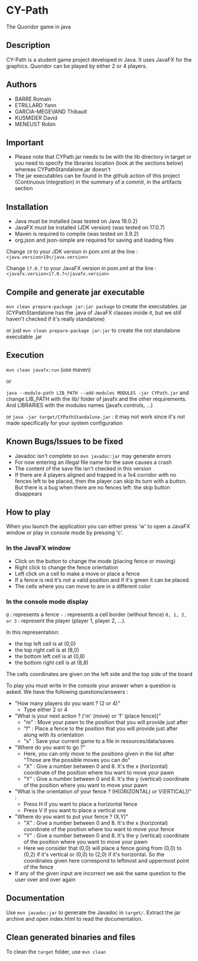 # CY-Path

The Quoridor game in java

## Description

CY-Path is a student game project developed in Java. It uses JavaFX for the graphics. 
Quoridor can be played by either 2 or 4 players.

## Authors

* BARRE Romain
* ETRILLARD Yann
* GARCIA-MEGEVAND Thibault
* KUSMIDER David
* MENEUST Robin

## Important

- Please note that CYPath.jar needs to be with the lib directory in target or you need to specify the libraries location (look at the sections below) whereas CYPathStandalone.jar doesn't
- The jar executables can be found in the github action of this project (Continuous Integration) in the summary of a commit, in the artifacts section

## Installation

- Java must be installed (was tested on Java 19.0.2)
- JavaFX must be installed (JDK version) (was tested on 17.0.7)
- Maven is required to compile (was tested on 3.9.2)
- org.json and json-simple are required for saving and loading files

Change `19` to your JDK version in pom.xml at the line :
`<java.version>19</java.version>`

Change `17.0.7` to your JavaFX version in pom.xml at the line :
`<javafx.version>17.0.7</javafx.version>`


## Compile and generate jar executable

`mvn clean prepare-package jar:jar package` to create the executables .jar (CYPathStandalone has the .java of JavaFX classes inside it, but we still haven't checked if it's really standalone)

or just `mvn clean prepare-package jar:jar` to create the not standalone executable .jar

## Execution

`mvn clean javafx:run` (use maven)

or

`java --module-path LIB_PATH --add-modules MODULES -jar CYPath.jar` and change LIB_PATH with the lib/ folder of javafx and the other requirements. And LIBRARIES with the modules names (javafx.controls, ...)

or `java -jar target/CYPathStandalone.jar` : it may not work since it's not made specifically for your system configuration

## Known Bugs/Issues to be fixed

- Javadoc isn't complete so `mvn javadoc:jar` may generate errors
- For now entering an illegal file name for the save causes a crash
- The content of the save file isn't checked in this version
- If there are 4 players aligned and trapped in a 1x4 corridor with no fences left to be placed, then the player can skip its turn with a button. But there is a bug when there are no fences left: the skip button disappears

## How to play

When you launch the application you can either press 'w' to open a JavaFX window or play in console mode by pressing 'c'.

### In the JavaFX window

- Click on the button to change the mode (placing fence or moving)
- Right click to change the fence orientation
- Left click on a cell to make a move or place a fence
- If a fence is red it's not a valid position and if it's green it can be placed
- The cells where you can move to are in a different color


### In the console mode display

`@` : represents a fence
`-` : represents a cell border (without fence)
`0, 1, 2, or 3` : represent the player (player 1, player 2, ...).

In this representation:
- the top left cell is at (0,0)
- the top right cell is at (8,0)
- the bottom left cell is at (0,8)
- the bottom right cell is at (8,8)

The cells coordinates are given on the left side and the top side of the board

To play you must write in the console your answer when a question is asked. We have the following questions/answers :

- "How many players do you want ? (2 or 4)"
    - Type either 2 or 4
- "What is your next action ? ('m' (move) or 'f' (place fence))"
    - "m" : Move your pawn to the position that you will provide just after
    - "f" : Place a fence to the position that you will provide just after along with its orientation
    - "s" : Save your current game to a file in resources/data/saves
- "Where do you want to go ?"
    - Here, you can only move to the positions given in the list after "Those are the possible moves you can do"
    - "X" : Give a number between 0 and 8. It's the x (horizontal) coordinate of the position where tou want to move your pawn
    - "Y" : Give a number between 0 and 8. It's the y (vertical) coordinate of the position where you want to move your pawn
- "What is the orientation of your fence ? (H(ORIZONTAL) or V(ERTICAL))" : 
    - Press H if you want to place a horizontal fence
    - Press V if you want to place a vertical one
- "Where do you want to put your fence ? (X,Y)"
    - "X" : Give a number between 0 and 8. It's the x (horizontal) coordinate of the position where tou want to move your fence
    - "Y" : Give a number between 0 and 8. It's the y (vertical) coordinate of the position where you want to move your pawn
    - Here we consider that (0,0) will place a fence going from (0,0) to (0,2) if it's vertical or (0,0) to (2,0) if it's horizontal. So the coordinates given here correspond to leftmost and uppermost point of the fence
- If any of the given input are incorrect we ask the same question to the user over and over again


## Documentation

Use `mvn javadoc:jar` to generate the Javadoc in `target/`.
Extract the jar archive and open index.html to read the documentation.

## Clean generated binaries and files

To clean the `target` folder, use `mvn clean`
